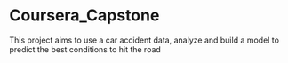 # Coursera_Capstone
This project aims to use a car accident data, analyze and build a model  to predict the best conditions to hit the road
